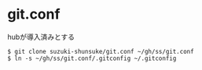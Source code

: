 # git.conf

hubが導入済みとする

```
$ git clone suzuki-shunsuke/git.conf ~/gh/ss/git.conf
$ ln -s ~/gh/ss/git.conf/.gitconfig ~/.gitconfig
```
